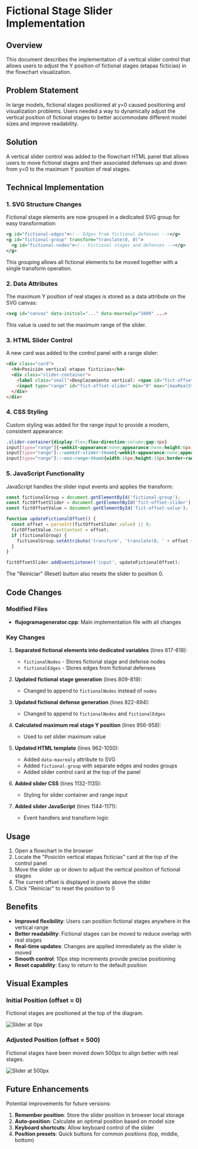 # Fictional Stage Slider Implementation

## Overview

This document describes the implementation of a vertical slider control that allows users to adjust the Y position of fictional stages (etapas ficticias) in the flowchart visualization.

## Problem Statement

In large models, fictional stages positioned at y=0 caused positioning and visualization problems. Users needed a way to dynamically adjust the vertical position of fictional stages to better accommodate different model sizes and improve readability.

## Solution

A vertical slider control was added to the flowchart HTML panel that allows users to move fictional stages and their associated defenses up and down from y=0 to the maximum Y position of real stages.

## Technical Implementation

### 1. SVG Structure Changes

Fictional stage elements are now grouped in a dedicated SVG group for easy transformation:

```xml
<g id="fictional-edges"><!-- Edges from fictional defenses --></g>
<g id="fictional-group" transform="translate(0, 0)">
  <g id="fictional-nodes"><!-- Fictional stages and defenses --></g>
</g>
```

This grouping allows all fictional elements to be moved together with a single transform operation.

### 2. Data Attributes

The maximum Y position of real stages is stored as a data attribute on the SVG canvas:

```xml
<svg id="canvas" data-initcol="..." data-maxrealy="1000" ...>
```

This value is used to set the maximum range of the slider.

### 3. HTML Slider Control

A new card was added to the control panel with a range slider:

```html
<div class="card">
  <h4>Posición vertical etapas ficticias</h4>
  <div class="slider-container">
    <label class="small">Desplazamiento vertical: <span id="fict-offset-value">0</span> px</label>
    <input type="range" id="fict-offset-slider" min="0" max="[maxRealStageY]" value="0" step="10">
  </div>
</div>
```

### 4. CSS Styling

Custom styling was added for the range input to provide a modern, consistent appearance:

```css
.slider-container{display:flex;flex-direction:column;gap:4px}
input[type="range"]{-webkit-appearance:none;appearance:none;height:6px;border-radius:3px;background:#e5e7eb;outline:none}
input[type="range"]::-webkit-slider-thumb{-webkit-appearance:none;appearance:none;width:16px;height:16px;border-radius:50%;background:#2563eb;cursor:pointer}
input[type="range"]::-moz-range-thumb{width:16px;height:16px;border-radius:50%;background:#2563eb;cursor:pointer;border:none}
```

### 5. JavaScript Functionality

JavaScript handles the slider input events and applies the transform:

```javascript
const fictionalGroup = document.getElementById('fictional-group');
const fictOffsetSlider = document.getElementById('fict-offset-slider');
const fictOffsetValue = document.getElementById('fict-offset-value');

function updateFictionalOffset() {
  const offset = parseInt(fictOffsetSlider.value) || 0;
  fictOffsetValue.textContent = offset;
  if (fictionalGroup) {
    fictionalGroup.setAttribute('transform', 'translate(0, ' + offset + ')');
  }
}

fictOffsetSlider.addEventListener('input', updateFictionalOffset);
```

The "Reiniciar" (Reset) button also resets the slider to position 0.

## Code Changes

### Modified Files

- **flujogramagenerator.cpp**: Main implementation file with all changes

### Key Changes

1. **Separated fictional elements into dedicated variables** (lines 617-618):
   - `fictionalNodes` - Stores fictional stage and defense nodes
   - `fictionalEdges` - Stores edges from fictional defenses

2. **Updated fictional stage generation** (lines 809-819):
   - Changed to append to `fictionalNodes` instead of `nodes`

3. **Updated fictional defense generation** (lines 822-894):
   - Changed to append to `fictionalNodes` and `fictionalEdges`

4. **Calculated maximum real stage Y position** (lines 956-958):
   - Used to set slider maximum value

5. **Updated HTML template** (lines 962-1050):
   - Added `data-maxrealy` attribute to SVG
   - Added `fictional-group` with separate edges and nodes groups
   - Added slider control card at the top of the panel

6. **Added slider CSS** (lines 1132-1135):
   - Styling for slider container and range input

7. **Added slider JavaScript** (lines 1144-1171):
   - Event handlers and transform logic

## Usage

1. Open a flowchart in the browser
2. Locate the "Posición vertical etapas ficticias" card at the top of the control panel
3. Move the slider up or down to adjust the vertical position of fictional stages
4. The current offset is displayed in pixels above the slider
5. Click "Reiniciar" to reset the position to 0

## Benefits

- **Improved flexibility**: Users can position fictional stages anywhere in the vertical range
- **Better readability**: Fictional stages can be moved to reduce overlap with real stages
- **Real-time updates**: Changes are applied immediately as the slider is moved
- **Smooth control**: 10px step increments provide precise positioning
- **Reset capability**: Easy to return to the default position

## Visual Examples

### Initial Position (offset = 0)
Fictional stages are positioned at the top of the diagram.

![Slider at 0px](https://github.com/user-attachments/assets/5b438b8b-d0a3-432a-bf15-11cb68512a66)

### Adjusted Position (offset = 500)
Fictional stages have been moved down 500px to align better with real stages.

![Slider at 500px](https://github.com/user-attachments/assets/a273ccd3-8a3a-4122-a05d-bab65e2fdad6)

## Future Enhancements

Potential improvements for future versions:

1. **Remember position**: Store the slider position in browser local storage
2. **Auto-position**: Calculate an optimal position based on model size
3. **Keyboard shortcuts**: Allow keyboard control of the slider
4. **Position presets**: Quick buttons for common positions (top, middle, bottom)

